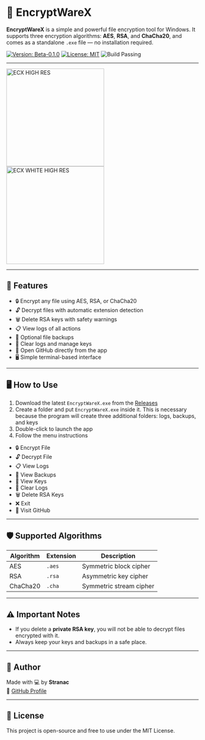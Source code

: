 # 🔐 EncryptWareX

**EncryptWareX** is a simple and powerful file encryption tool for Windows. It supports three encryption algorithms: **AES**, **RSA**, and **ChaCha20**, and comes as a standalone `.exe` file — no installation required.

[![Version: Beta-0.1.0](https://img.shields.io/badge/version-beta--0.1.0-yellow)](https://github.com/Str4nac/EncryptWareX/releases)
[![License: MIT](https://img.shields.io/badge/license-MIT-blue)](https://github.com/Str4nac/EncryptWareX/tree/main?tab=MIT-1-ov-file)
![Build Passing](https://img.shields.io/badge/build-passing-brightgreen)

---

<img width="256" height="256" alt="ECX HIGH RES" src="https://github.com/user-attachments/assets/680b1d23-d97a-4a29-9077-68f2a338958e" />
<img width="256" height="256" alt="ECX WHITE HIGH RES" src="https://github.com/user-attachments/assets/2f3ba1b9-b077-47d8-8543-e69172090da3" />

---

## 🚀 Features

- 🔒 Encrypt any file using AES, RSA, or ChaCha20
- 🔓 Decrypt files with automatic extension detection
- 🗑️ Delete RSA keys with safety warnings
- 📋 View logs of all actions
- 💾 Optional file backups
- 🧹 Clear logs and manage keys
- 🔗 Open GitHub directly from the app
- 🖥️ Simple terminal-based interface

---

## 🖥️ How to Use

1. Download the latest `EncryptWareX.exe` from the [Releases](https://github.com/Str4nac/EncryptWareX/releases)
2. Create a folder and put `EncryptWareX.exe` inside it. This is necessary because the program will create three additional folders: logs, backups, and keys
3. Double-click to launch the app
4. Follow the menu instructions

- 🔒 Encrypt File
- 🔓 Decrypt File
- 📋 View Logs
- 💾 View Backups
- 🔑 View Keys
- 🧹 Clear Logs
- 🗑️ Delete RSA Keys
- ❌ Exit
- 🔗 Visit GitHub


---

## 🛡️ Supported Algorithms

| Algorithm  | Extension | Description               |
|------------|-----------|---------------------------|
| AES        | `.aes`    | Symmetric block cipher    |
| RSA        | `.rsa`    | Asymmetric key cipher     |
| ChaCha20   | `.cha`    | Symmetric stream cipher   |

---

## ⚠️ Important Notes

- If you delete a **private RSA key**, you will not be able to decrypt files encrypted with it.
- Always keep your keys and backups in a safe place.

---

## 👤 Author

Made with 💻 by **Stranac**  
🔗 [GitHub Profile](https://github.com/Str4nac)

---

## 📄 License

This project is open-source and free to use under the MIT License.
